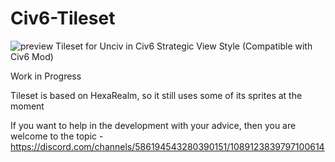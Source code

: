 # Civ6-Tileset
![preview](https://github.com/Malwen/Civ6-Tileset/assets/127602197/29cc2612-1c3a-4c5e-b3e6-d09cb76512e9)
Tileset for Unciv in Civ6 Strategic View Style
(Compatible with Civ6 Mod)

Work in Progress

Tileset is based on HexaRealm, so it still uses some of its sprites at the moment

If you want to help in the development with your advice, then you are welcome to the topic - https://discord.com/channels/586194543280390151/1089123839797100614
